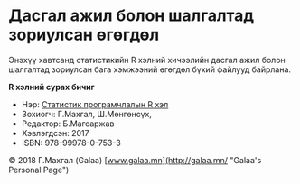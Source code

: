 # Дасгал ажил болон шалгалтад зориулсан өгөгдөл

Энэхүү хавтсанд статистикийн R хэлний хичээлийн дасгал ажил болон шалгалтад зориулсан бага хэмжээний өгөгдөл бүхий файлууд байрлана.

**R хэлний сурах бичиг**

* Нэр: [Статистик програмчлалын R хэл](http://magadlal.mn/books/id-2.html)
* Зохиогч: Г.Махгал, Ш.Мөнгөнсүх, 
* Редактор: Б.Магсаржав
* Хэвлэгдсэн: 2017
* ISBN: 978-99978-0-753-3

© 2018 Г.Махгал (Galaa) [www.galaa.mn](http://galaa.mn/ "Galaa's Personal Page")
